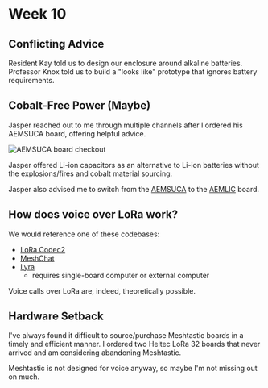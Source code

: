 # Week 10

## Conflicting Advice

Resident Kay told us to design our enclosure around alkaline batteries. Professor Knox told us to build a "looks like" prototype that ignores battery requirements.

## Cobalt-Free Power (Maybe)

Jasper reached out to me through multiple channels after I ordered his AEMSUCA board, offering helpful advice.

![AEMSUCA board checkout](https://enderversing.github.io/itp-blog/assets/img/energy/week9/aemsuca.png)

Jasper offered Li-ion capacitors as an alternative to Li-ion batteries without the explosions/fires and cobalt material sourcing. 

Jasper also advised me to switch from the [AEMSUCA](https://www.tindie.com/products/jaspersikken/solar-harvesting-into-supercapacitors/) to the [AEMLIC](https://www.tindie.com/products/jaspersikken/solar-harvesting-into-lithium-ion-capacitor/) board.

## How does voice over LoRa work?

We would reference one of these codebases:
* [LoRa Codec2](https://github.com/dudmuck/lora_codec2)
* [MeshChat](com/liamcottle/reticulum-meshchat)
* [Lyra](https://github.com/google/lyra)
  * requires single-board computer or external computer

Voice calls over LoRa are, indeed, theoretically possible.

## Hardware Setback

I've always found it difficult to source/purchase Meshtastic boards in a timely and efficient manner. I ordered two Heltec LoRa 32 boards that never arrived and am considering abandoning Meshtastic. 

Meshtastic is not designed for voice anyway, so maybe I'm not missing out on much.
